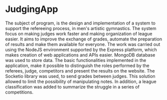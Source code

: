 # JudgingApp
The subject of program, is the design and implementation of a system to support the refereeing process, in men's artistic gymnastics. The system focus on making judges work faster and making organization of league easier. It aims to improve the exchange of grades, automate the preparation of results and make them available for everyone. The work was carried out using the NodeJS environment supported by the Express platform, which makes creation of web applications and APIs easier. MongoDB database was used to store data. The basic functionalities implemented in the application, make it possible to distinguish the roles performed by the referees, judge, competitors and present the results on the website. The Socketio library was used, to send grades between judges. This solution allowed to limit the possibility of manipulating notes. In addition, a league classification was added to summarize the struggle in a series of competitions.
